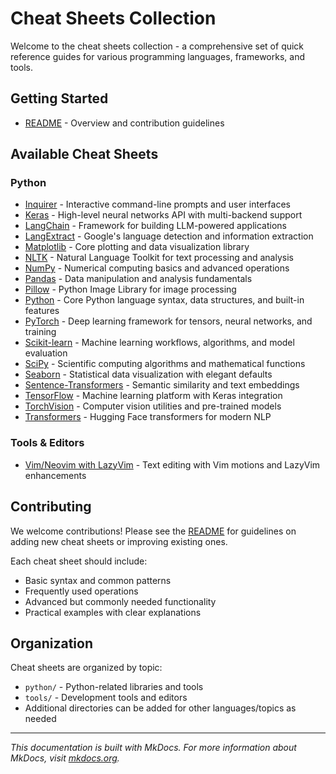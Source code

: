 # Cheat Sheets Collection

Welcome to the cheat sheets collection - a comprehensive set of quick reference guides for various programming languages, frameworks, and tools.

## Getting Started

- [README](../README.md) - Overview and contribution guidelines

## Available Cheat Sheets

### Python
- [Inquirer](python/inquirer.md) - Interactive command-line prompts and user interfaces
- [Keras](python/keras.md) - High-level neural networks API with multi-backend support
- [LangChain](python/langchain.md) - Framework for building LLM-powered applications
- [LangExtract](python/langextract.md) - Google's language detection and information extraction
- [Matplotlib](python/matplotlib.md) - Core plotting and data visualization library
- [NLTK](python/nltk.md) - Natural Language Toolkit for text processing and analysis
- [NumPy](python/numpy.md) - Numerical computing basics and advanced operations
- [Pandas](python/pandas.md) - Data manipulation and analysis fundamentals
- [Pillow](python/pillow.md) - Python Image Library for image processing
- [Python](python/python.md) - Core Python language syntax, data structures, and built-in features
- [PyTorch](python/pytorch.md) - Deep learning framework for tensors, neural networks, and training
- [Scikit-learn](python/scikit-learn.md) - Machine learning workflows, algorithms, and model evaluation
- [SciPy](python/scipy.md) - Scientific computing algorithms and mathematical functions
- [Seaborn](python/seaborn.md) - Statistical data visualization with elegant defaults
- [Sentence-Transformers](python/sentence-transformers.md) - Semantic similarity and text embeddings
- [TensorFlow](python/tensorflow.md) - Machine learning platform with Keras integration
- [TorchVision](python/torchvision.md) - Computer vision utilities and pre-trained models
- [Transformers](python/transformers.md) - Hugging Face transformers for modern NLP

### Tools & Editors
- [Vim/Neovim with LazyVim](tools/vim-lazyvim.md) - Text editing with Vim motions and LazyVim enhancements

## Contributing

We welcome contributions! Please see the [README](../README.md) for guidelines on adding new cheat sheets or improving existing ones.

Each cheat sheet should include:
- Basic syntax and common patterns
- Frequently used operations
- Advanced but commonly needed functionality
- Practical examples with clear explanations

## Organization

Cheat sheets are organized by topic:
- `python/` - Python-related libraries and tools
- `tools/` - Development tools and editors
- Additional directories can be added for other languages/topics as needed

---

*This documentation is built with MkDocs. For more information about MkDocs, visit [mkdocs.org](https://www.mkdocs.org).*
